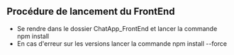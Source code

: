 
## Procédure de lancement du FrontEnd

* Se rendre dans le dossier ChatApp_FrontEnd et lancer la commande npm install
* En cas d'erreur sur les versions lancer la commande npm install --force
